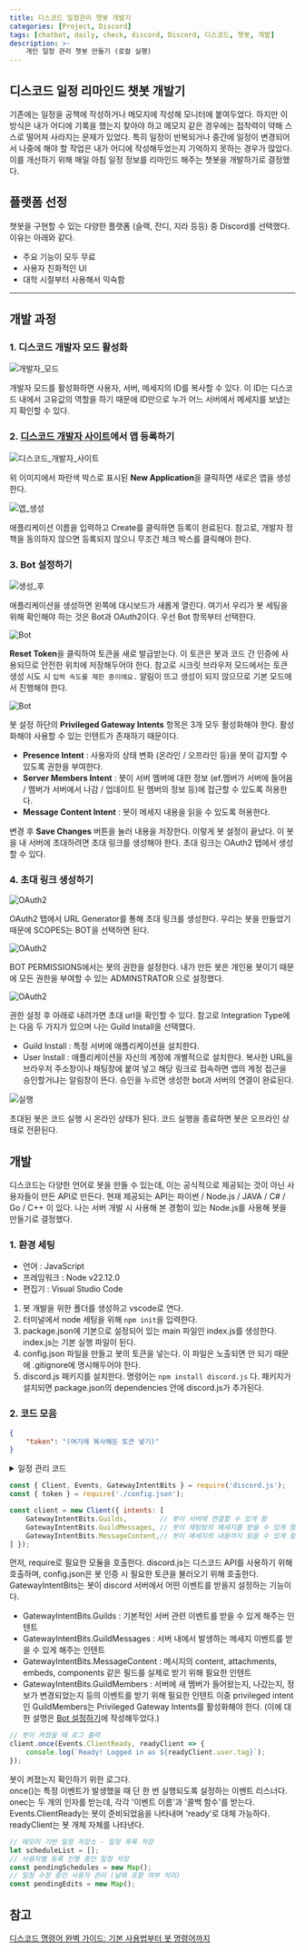 ```yaml
---
title: 디스코드 일정관리 챗봇 개발기
categories: [Project, Discord]
tags: [chatbot, daily, check, discord, Discord, 디스코드, 챗봇, 개발]
description: >-
    개인 일정 관리 챗봇 만들기 (로컬 실행)
---
```


## 디스코드 일정 리마인드 챗봇 개발기
기존에는 일정을 공책에 작성하거나 메모지에 작성해 모니터에 붙여두었다. 하지만 이 방식은 내가 어디에 기록을 했는지 찾아야 하고 메모지 같은 경우에는 접착력이 약해 스스로 떨어져 사라지는 문제가 있었다. 특히 일정이 반복되거나 중간에 일정이 변경되어서 나중에 해야 할 작업은 내가 어디에 작성해두었는지 기억하지 못하는 경우가 많았다. 이를 개선하기 위해 매일 아침 일정 정보를 리마인드 해주는 챗봇을 개발하기로 결정했다.

## 플랫폼 선정
챗봇을 구현할 수 있는 다양한 플랫폼 (슬랙, 잔디, 지라 등등) 중 Discord를 선택했다. 이유는 아래와 같다.
- 주요 기능이 모두 무료
- 사용자 친화적인 UI
- 대학 시절부터 사용해서 익숙함

<hr/>

## 개발 과정
### 1. 디스코드 개발자 모드 활성화

![개발자_모드](/assets/img/post_img/discord/devlopment_mode.png)

개발자 모드를 활성화하면 사용자, 서버, 메세지의 ID를 복사할 수 있다. 이 ID는 디스코드 내에서 고유값의 역할을 하기 때문에 ID만으로 누가 어느 서버에서 메세지를 보냈는지 확인할 수 있다.

### 2. [디스코드 개발자 사이트](https://discord.com/developers/applications)에서 앱 등록하기

![디스코드_개발자_사이트](/assets/img/post_img/discord/dev.png)

위 이미지에서 파란색 박스로 표시된 **New Application**을 클릭하면 새로은 앱을 생성한다.

![앱_생성](/assets/img/post_img/discord/create_app.png)

애플리케이션 이름을 입력하고 Create를 클릭하면 등록이 완료된다. 참고로, 개발자 정책을 동의하지 않으면 등록되지 않으니 무조건 체크 박스를 클릭해야 한다.

### 3. Bot 설정하기

![생성_후](/assets/img/post_img/discord/create.png)

애플리케이션을 생성하면 왼쪽에 대시보드가 새롭게 열린다. 여기서 우리가 봇 세팅을 위해 확인해야 하는 것은 Bot과 OAuth2이다. 우선 Bot 항목부터 선택한다.

![Bot](/assets/img/post_img/discord/reset_token.png)

**Reset Token**을 클릭하여 토큰을 새로 발급받는다. 이 토큰은 봇과 코드 간 인증에 사용되므로 안전한 위치에 저장해두어야 한다. 참고로 시크릿 브라우저 모드에서는 토큰 생성 시도 시 `입력 속도를 제한 중이에요.` 알림이 뜨고 생성이 되지 않으므로 기본 모드에서 진행해야 한다.

![Bot](/assets/img/post_img/discord/bot.png)

봇 설정 하단의 **Privileged Gateway Intents** 항목은 3개 모두 활성화해야 한다. 활성화해야 사용할 수 있는 인텐트가 존재하기 때문이다.
- **Presence Intent** : 사용자의 상태 변화 (온라인 / 오프라인 등)을 봇이 감지할 수 있도록 권한을 부여한다.
- **Server Members Intent** : 봇이 서버 멤버에 대한 정보 (ef.멤버가 서버에 들어옴 / 멤버가 서버에서 나감 / 업데이트 된 멤버의 정보 등)에 접근할 수 있도록 허용한다.
- **Message Content Intent** : 봇이 메세지 내용을 읽을 수 있도록 허용한다.

변경 후 **Save Changes** 버튼을 눌러 내용을 저장한다. 이렇게 봇 설정이 끝났다. 이 봇을 내 서버에 초대하려면 초대 링크를 생성해야 한다. 초대 링크는 OAuth2 탭에서 생성할 수 있다.

### 4. 초대 링크 생성하기

![OAuth2](/assets/img/post_img/discord/oauth.png)

OAuth2 탭에서 URL Generator를 통해 초대 링크를 생성한다. 우리는 봇을 만들었기 때문에 SCOPES는 BOT을 선택하면 된다.

![OAuth2](/assets/img/post_img/discord/permissions.png)

BOT PERMISSIONS에서는 봇의 권한을 설정한다. 내가 만든 봇은 개인용 봇이기 때문에 모든 권한을 부여할 수 있는 ADMINSTRATOR 으로 설정했다.

![OAuth2](/assets/img/post_img/discord/url.png)

권한 설정 후 아래로 내려가면 초대 url을 확인할 수 있다. 참고로 Integration Type에는 다음 두 가지가 있으며 나는 Guild Install을 선택했다.
- Guild Install : 특정 서버에 애플리케이션을 설치한다.
- User Install : 애플리케이션을 자신의 계정에 개별적으로 설치한다.
복사한 URL을 브라우저 주소창이나 채팅창에 붙여 넣고 해당 링크로 접속하면 앱의 계정 접근을 승인할거냐는 알림창이 뜬다. 승인을 누르면 생성한 bot과 서버의 연결이 완료된다.

![실행](/assets/img/post_img/discord/ee.png)

초대된 봇은 코드 실행 시 온라인 상태가 된다. 코드 실행을 종료하면 봇은 오프라인 상태로 전환된다.

## 개발
디스코드는 다양한 언어로 봇을 만들 수 있는데, 이는 공식적으로 제공되는 것이 아닌 사용자들이 만든 API로 만든다. 현재 제공되는 API는 파이썬 / Node.js / JAVA / C# / Go / C++ 이 있다. 나는 서버 개발 시 사용해 본 경험이 있는 Node.js를 사용해 봇을 만들기로 결정했다.

### 1. 환경 세팅

- 언어 : JavaScript
- 프레임워크 : Node v22.12.0
- 편집기 : Visual Studio Code

1. 봇 개발을 위한 폴더를 생성하고 vscode로 연다.
2. 터미널에서 node 세팅을 위해 `npm init`을 입력한다.
3. package.json에 기본으로 설정되어 있는 main 파일인 index.js를 생성한다. index.js는 기본 실행 파일이 된다.
4. config.json 파일을 만들고 봇의 토큰을 넣는다. 이 파일은 노출되면 안 되기 때문에 .gitignore에 명시해두어야 한다.
5. discord.js 패키지를 설치한다. 명령어는 `npm install discord.js` 다. 패키지가 설치되면 package.json의 dependencies 안에 discord.js가 추가된다.

### 2. 코드 모음

```json
{
    "token": "(여기에 복사해둔 토큰 넣기)"
}
```

<details>
<summary>일정 관리 코드</summary>
<div markdown="1">

```js
const { Client, Events, GatewayIntentBits } = require('discord.js');
const { token } = require('./config.json');

const client = new Client({ intents: [
    GatewayIntentBits.Guilds,
    GatewayIntentBits.GuildMessages,
    GatewayIntentBits.MessageContent,
] });

client.once(Events.ClientReady, readyClient => {
    console.log(`Ready! Logged in as ${readyClient.user.tag}`);
});

let scheduleList = [];
const pendingSchedules = new Map();
const pendingEdits = new Map();

client.on('messageCreate', (message) => {
    const msg = message.content.trim();
    const userId = message.author.id;

    // !명령
    if (msg === '!명령') {
        return message.reply(
            '📋 사용 가능한 명령어:\n' +
            '`!일정` - 등록된 일정 목록 보기\n' +
            '`!일정등록 (일정명)` - 일정 등록\n' +
            '`!일정삭제 (일정명)` - 일정 삭제\n' +
            '`!일정수정 (기존이름) (새이름)` - 일정 이름 수정'
        );
    }

    // 날짜 입력 처리 - 일정 등록 또는 수정
    if (pendingSchedules.has(userId)) {
        const pending = pendingSchedules.get(userId);
        const dateRegex = /^\d{4}\.\d{2}\.\d{2}$/;

        if (!dateRegex.test(msg)) {
            return message.reply("❌ 날짜 형식이 잘못되었습니다. `YYYY.MM.DD` 형식으로 입력해주세요.");
        }

        const parsedDate = new Date(msg.replace(/\./g, '-'));
        if (isNaN(parsedDate.getTime())) {
            return message.reply("❌ 유효한 날짜가 아닙니다. 다시 입력해주세요.");
        }

        if (typeof pending.index === 'number') {
            // 일정 수정 중 날짜 변경
            scheduleList[pending.index].endDate = parsedDate;
            pendingSchedules.delete(userId);
            return message.reply(`📅 종료일이 \`${msg}\`로 수정되었습니다.`);
        }

        // 일정 등록
        if (scheduleList.find(s => s.name === pending.name)) {
            pendingSchedules.delete(userId);
            return message.reply(`⚠️ \`${pending.name}\` 일정은 이미 등록되어 있습니다.`);
        }

        scheduleList.push({
            name: pending.name,
            endDate: parsedDate
        });

        pendingSchedules.delete(userId);
        return message.reply(`✅ \`${pending.name}\` 일정이 \`${msg}\` 종료일로 등록되었습니다.`);
    }

    // 날짜 수정 여부 확인 처리
    if (pendingEdits.has(userId)) {
        const reply = msg.toLowerCase();
        const { index } = pendingEdits.get(userId);

        if (reply === '네') {
            pendingSchedules.set(userId, { name: scheduleList[index].name, index });
            pendingEdits.delete(userId);
            return message.reply(`📅 \`${scheduleList[index].name}\` 일정의 새로운 종료일을 입력해주세요. (YYYY.MM.DD)`);
        } else if (reply === '아니요') {
            pendingEdits.delete(userId);
            return message.reply("✅ 일정 이름만 수정되었습니다.");
        } else {
            return message.reply("❓ 종료일도 수정하시겠습니까? `네` 또는 `아니요`로 답해주세요.");
        }
    }

    // !일정
    if (msg === '!일정') {
        if (scheduleList.length === 0) {
            return message.reply('📭 등록된 일정이 없습니다. `!일정등록 일정명`으로 등록해보세요!');
        }

        const sorted = scheduleList.sort((a, b) => a.endDate - b.endDate);
        const formatted = sorted.map((item, i) => {
            const y = item.endDate.getFullYear();
            const m = String(item.endDate.getMonth() + 1).padStart(2, '0');
            const d = String(item.endDate.getDate()).padStart(2, '0');
            return `**${i + 1}.** 📌 ${item.name} (📅 ${y}.${m}.${d})`;
        }).join('\n');

        return message.reply(`📅 **종료일 기준 일정 목록:**\n\n${formatted}`);
    }

    // !일정등록
    if (msg.startsWith('!일정등록 ')) {
        const scheduleName = msg.replace('!일정등록 ', '').trim();
        if (!scheduleName) return message.reply('❌ 일정명을 입력해주세요.');

        if (pendingSchedules.has(userId)) {
            return message.reply("⚠️ 이미 일정 등록을 진행 중입니다. 종료일을 먼저 입력해주세요.");
        }

        pendingSchedules.set(userId, { name: scheduleName });
        return message.reply(`🗓️ \`${scheduleName}\` 일정의 종료일을 입력해주세요. (YYYY.MM.DD)`);
    }

    // !일정삭제
    if (msg.startsWith('!일정삭제 ')) {
        const scheduleName = msg.replace('!일정삭제 ', '').trim();
        const index = scheduleList.findIndex(s => s.name === scheduleName);

        if (index === -1) {
            return message.reply(`⚠️ \`${scheduleName}\` 일정은 존재하지 않습니다.`);
        }

        scheduleList.splice(index, 1);
        return message.reply(`🗑️ \`${scheduleName}\` 일정이 삭제되었습니다.`);
    }

    // !일정수정
    if (msg.startsWith('!일정수정 ')) {
        const args = msg.replace('!일정수정 ', '').trim().split(' ');
        if (args.length < 2) {
            return message.reply('❌ 사용법: `!일정수정 (기존이름) (새이름)`');
        }

        const [oldName, ...newNameParts] = args;
        const newName = newNameParts.join(' ').trim();
        const index = scheduleList.findIndex(s => s.name === oldName);

        if (index === -1) {
            return message.reply(`⚠️ \`${oldName}\` 일정은 존재하지 않습니다.`);
        }

        if (scheduleList.some(s => s.name === newName)) {
            return message.reply(`⚠️ \`${newName}\` 일정은 이미 존재합니다.`);
        }

        scheduleList[index].name = newName;
        pendingEdits.set(userId, { index });

        return message.reply(`✏️ 일정명이 \`${oldName}\` → \`${newName}\` 으로 변경되었습니다.\n📅 종료일도 수정하시겠습니까? (네/아니요)`);
    }
});

client.login(token);

```
</div>
</details>



```js
const { Client, Events, GatewayIntentBits } = require('discord.js');
const { token } = require('./config.json');

const client = new Client({ intents: [
    GatewayIntentBits.Guilds,        // 봇이 서버에 연결할 수 있게 함
    GatewayIntentBits.GuildMessages, // 봇이 채팅방의 메세지를 받을 수 있게 함
    GatewayIntentBits.MessageContent,// 봇이 메세지의 내용까지 읽을 수 있게 함
] });
```

먼저, require로 필요한 모듈을 호출한다. discord.js는 디스코드 API를 사용하기 위해 호출하며, config.json은 봇 인증 시 필요한 토큰을 불러오기 위해 호출한다.<br/>
GatewayIntentBits는 봇이 discord 서버에서 어떤 이벤트를 받을지 설정하는 기능이다.<br/>
- GatewayIntentBits.Guilds : 기본적인 서버 관련 이벤트를 받을 수 있게 해주는 인텐트
- GatewayIntentBits.GuildMessages : 서버 내에서 발생하는 메세지 이벤트를 받을 수 있게 해주는 인텐트
- GatewayIntentBits.MessageContent : 메시지의 content, attachments, embeds, components 같은 필드를 실제로 받기 위해 필요한 인텐트
- GatewayIntentBits.GuildMembers : 서버에 새 멤버가 들어왔는지, 나갔는지, 정보가 변경되었는지 등의 이벤트를 받기 위해 필요한 인텐트
이중 privileged intent인 GuildMembers는 Privileged Gateway Intents를 활성화해야 한다. (이에 대한 설명은 [Bot 설정하기](#3-bot-설정하기)에 작성해두었다.)

```js
// 봇이 켜졌을 때 로그 출력
client.once(Events.ClientReady, readyClient => {
    console.log(`Ready! Logged in as ${readyClient.user.tag}`);
});
```

봇이 켜졌는지 확인하기 위한 로그다.<br/>
once()는 특정 이벤트가 발생했을 때 단 한 번 실행되도록 설정하는 이벤트 리스너다. onec는 두 개의 인자를 받는데, 각각 '이벤트 이름'과 '콜백 함수'를 받는다.<br/>
Events.ClientReady는 봇이 준비되었음을 나타내며 'ready'로 대체 가능하다. readyClient는 봇 개체 자체를 나타낸다.

```js
// 메모리 기반 일정 저장소 - 일정 목록 저장
let scheduleList = [];
// 사용자별 등록 진행 중인 일정 저장
const pendingSchedules = new Map();
// 일정 수정 중인 사용자 관리 (날짜 포함 여부 처리)
const pendingEdits = new Map();
```


## 참고

[디스코드 명령어 완벽 가이드: 기본 사용법부터 봇 명령어까지](https://notavoid.tistory.com/436)